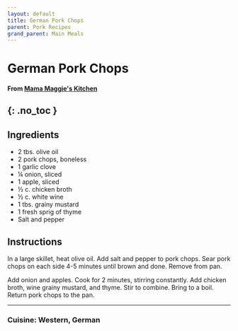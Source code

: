 ```yaml
---
layout: default
title: German Pork Chops
parent: Pork Recipes
grand_parent: Main Meals
---
```


# German Pork Chops

#### From <a href="https://inmamamaggieskitchen.com/skillet-pork-chops-with-apples-and-onions/#recipe" target="_blank">Mama Maggie's Kitchen</a>
{: .no_toc }
---

## Ingredients
<ul>
	<li>2 tbs. olive oil</li>
	<li>2 pork chops, boneless</li>
	<li>1 garlic clove</li>
	<li>¼ onion, sliced</li>
	<li>1 apple, sliced</li>
	<li>½ c. chicken broth</li>
	<li>½ c. white wine</li>
	<li>1 tbs. grainy mustard</li>
	<li>1 fresh sprig of thyme</li>
	<li>Salt and pepper</li>
</ul>

## Instructions

In a large skillet, heat olive oil. Add salt and pepper to pork chops. Sear pork chops on each side 4-5 minutes until brown and done. Remove from pan.

Add onion and apples. Cook for 2 minutes, stirring constantly. Add chicken broth, wine grainy mustard, and thyme. Stir to combine. Bring to a boil. Return pork chops to the pan.

--- 

### Cuisine: Western, German